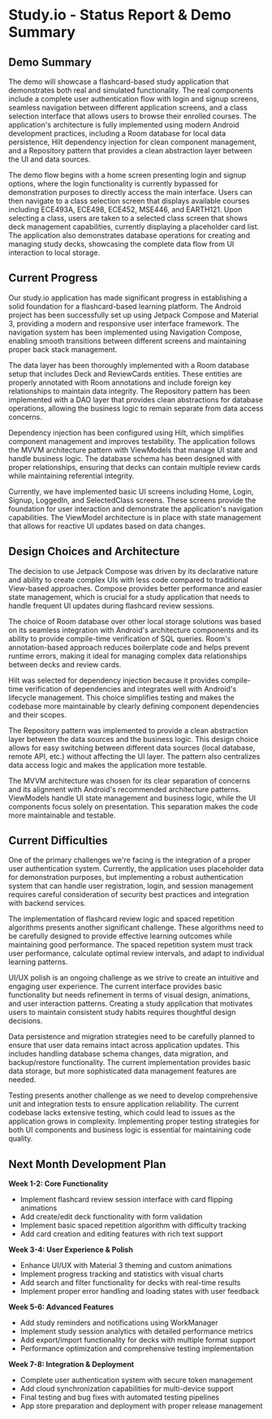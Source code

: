 # Study.io - Status Report & Demo Summary

## Demo Summary

The demo will showcase a flashcard-based study application that demonstrates both real and simulated functionality. The real components include a complete user authentication flow with login and signup screens, seamless navigation between different application screens, and a class selection interface that allows users to browse their enrolled courses. The application's architecture is fully implemented using modern Android development practices, including a Room database for local data persistence, Hilt dependency injection for clean component management, and a Repository pattern that provides a clean abstraction layer between the UI and data sources.

The demo flow begins with a home screen presenting login and signup options, where the login functionality is currently bypassed for demonstration purposes to directly access the main interface. Users can then navigate to a class selection screen that displays available courses including ECE493A, ECE498, ECE452, MSE446, and EARTH121. Upon selecting a class, users are taken to a selected class screen that shows deck management capabilities, currently displaying a placeholder card list. The application also demonstrates database operations for creating and managing study decks, showcasing the complete data flow from UI interaction to local storage.

## Current Progress

Our study.io application has made significant progress in establishing a solid foundation for a flashcard-based learning platform. The Android project has been successfully set up using Jetpack Compose and Material 3, providing a modern and responsive user interface framework. The navigation system has been implemented using Navigation Compose, enabling smooth transitions between different screens and maintaining proper back stack management.

The data layer has been thoroughly implemented with a Room database setup that includes Deck and ReviewCards entities. These entities are properly annotated with Room annotations and include foreign key relationships to maintain data integrity. The Repository pattern has been implemented with a DAO layer that provides clean abstractions for database operations, allowing the business logic to remain separate from data access concerns.

Dependency injection has been configured using Hilt, which simplifies component management and improves testability. The application follows the MVVM architecture pattern with ViewModels that manage UI state and handle business logic. The database schema has been designed with proper relationships, ensuring that decks can contain multiple review cards while maintaining referential integrity.

Currently, we have implemented basic UI screens including Home, Login, Signup, LoggedIn, and SelectedClass screens. These screens provide the foundation for user interaction and demonstrate the application's navigation capabilities. The ViewModel architecture is in place with state management that allows for reactive UI updates based on data changes.

## Design Choices and Architecture

The decision to use Jetpack Compose was driven by its declarative nature and ability to create complex UIs with less code compared to traditional View-based approaches. Compose provides better performance and easier state management, which is crucial for a study application that needs to handle frequent UI updates during flashcard review sessions.

The choice of Room database over other local storage solutions was based on its seamless integration with Android's architecture components and its ability to provide compile-time verification of SQL queries. Room's annotation-based approach reduces boilerplate code and helps prevent runtime errors, making it ideal for managing complex data relationships between decks and review cards.

Hilt was selected for dependency injection because it provides compile-time verification of dependencies and integrates well with Android's lifecycle management. This choice simplifies testing and makes the codebase more maintainable by clearly defining component dependencies and their scopes.

The Repository pattern was implemented to provide a clean abstraction layer between the data sources and the business logic. This design choice allows for easy switching between different data sources (local database, remote API, etc.) without affecting the UI layer. The pattern also centralizes data access logic and makes the application more testable.

The MVVM architecture was chosen for its clear separation of concerns and its alignment with Android's recommended architecture patterns. ViewModels handle UI state management and business logic, while the UI components focus solely on presentation. This separation makes the code more maintainable and testable.

## Current Difficulties

One of the primary challenges we're facing is the integration of a proper user authentication system. Currently, the application uses placeholder data for demonstration purposes, but implementing a robust authentication system that can handle user registration, login, and session management requires careful consideration of security best practices and integration with backend services.

The implementation of flashcard review logic and spaced repetition algorithms presents another significant challenge. These algorithms need to be carefully designed to provide effective learning outcomes while maintaining good performance. The spaced repetition system must track user performance, calculate optimal review intervals, and adapt to individual learning patterns.

UI/UX polish is an ongoing challenge as we strive to create an intuitive and engaging user experience. The current interface provides basic functionality but needs refinement in terms of visual design, animations, and user interaction patterns. Creating a study application that motivates users to maintain consistent study habits requires thoughtful design decisions.

Data persistence and migration strategies need to be carefully planned to ensure that user data remains intact across application updates. This includes handling database schema changes, data migration, and backup/restore functionality. The current implementation provides basic data storage, but more sophisticated data management features are needed.

Testing presents another challenge as we need to develop comprehensive unit and integration tests to ensure application reliability. The current codebase lacks extensive testing, which could lead to issues as the application grows in complexity. Implementing proper testing strategies for both UI components and business logic is essential for maintaining code quality.

## Next Month Development Plan

**Week 1-2: Core Functionality**

- Implement flashcard review session interface with card flipping animations
- Add create/edit deck functionality with form validation
- Implement basic spaced repetition algorithm with difficulty tracking
- Add card creation and editing features with rich text support

**Week 3-4: User Experience & Polish**

- Enhance UI/UX with Material 3 theming and custom animations
- Implement progress tracking and statistics with visual charts
- Add search and filter functionality for decks with real-time results
- Implement proper error handling and loading states with user feedback

**Week 5-6: Advanced Features**

- Add study reminders and notifications using WorkManager
- Implement study session analytics with detailed performance metrics
- Add export/import functionality for decks with multiple format support
- Performance optimization and comprehensive testing implementation

**Week 7-8: Integration & Deployment**

- Complete user authentication system with secure token management
- Add cloud synchronization capabilities for multi-device support
- Final testing and bug fixes with automated testing pipelines
- App store preparation and deployment with proper release management
